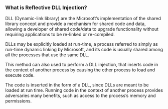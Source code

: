 ### What is Reflective DLL Injection?

DLL (Dynamic-link library) are the Microsoft’s implementation of the shared library concept and provide a mechanism for shared code and data, allowing a developer of shared code/data to upgrade functionality without requiring applications to be re-linked or re-compiled.

DLLs may be explicitly loaded at run-time, a process referred to simply as run-time dynamic linking by Microsoft, and its code is usually shared among all the processes that use the same DLL.

This method can also used to perform a DLL injection, that inserts code in the context of another process by causing the other process to load and execute code.

The code is inserted in the form of a DLL, since DLLs are meant to be loaded at run time.
Running code in the context of another process provides adversaries many benefits, such as access to the process’s memory and permissions.
